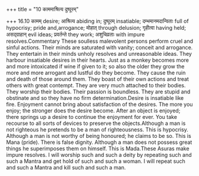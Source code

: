 +++
title = "10 काममाश्रित्य दुष्पूरम्"

+++
16.10 कामम् desire; आश्रित्य abiding in; दुष्पूरम् insatiable;
दम्भमानमदान्विताः full of hypocrisy; pride and,arrogance; मोहात् through
delusion; गृहीत्वा having held; असद्ग्राहान् evil ideas; प्रवर्तन्ते
they work; अशुचिव्रताः with impure resolves.Commentary These soulless
malevolent persons perform cruel and sinful actions. Their minds are
saturated with vanity; conceit and arrogance. They entertain in their
minds unholy resolves and unreasonable ideas. They harbour insatiable
desires in their hearts. Just as a monkey becomes more and more
intoxicated if wine if given to it; so also the older they grow the more
and more arrogant and lustful do they become. They cause the ruin and
death of those around them. They boast of their own actions and treat
others with great contempt. They are very much attached to their bodies.
They worship their bodies. Their passion is boundless. They are stupid
and obstinate and so they have no firm determination.Desire is
insatiable like fire. Enjoyment cannot bring about satisfaction of the
desires. The more you enjoy; the stronger does the desire become. After
an object is enjoyed; there springs up a desire to continue the
enjoyment for ever. You take recourse to all sorts of devices to
preserve the objects.Although a man is not righteous he pretends to be a
man of righteousness. This is hypocrisy. Although a man is not worthy of
being honoured; he claims to be so. This is Mana (pride). There is false
dignity. Although a man does not possess great things he superimposes
them on himself. This is Mada.These Asuras make impure resolves. I will
worship such and such a deity by repeating such and such a Mantra and
get hold of such and such a woman. I will repeat such and such a Mantra
and kill such and such a man.
